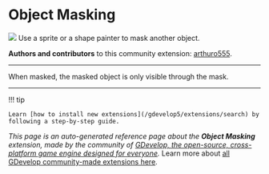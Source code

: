 # Object Masking

<img src="https://resources.gdevelop-app.com/assets/Icons/transition-masked.svg" class="extension-icon"></img>
Use a sprite or a shape painter to mask another object.

**Authors and contributors** to this community extension: [arthuro555](https://gd.games/arthuro555).

---

When masked, the masked object is only visible through the mask.

---

!!! tip

    Learn [how to install new extensions](/gdevelop5/extensions/search) by following a step-by-step guide.

*This page is an auto-generated reference page about the **Object Masking** extension, made by the community of [GDevelop, the open-source, cross-platform game engine designed for everyone](https://gdevelop.io/).* Learn more about [all GDevelop community-made extensions here](/gdevelop5/extensions).